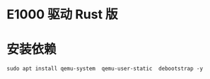 # E1000 驱动 Rust 版

# 安装依赖

```shell
sudo apt install qemu-system  qemu-user-static  debootstrap -y
```